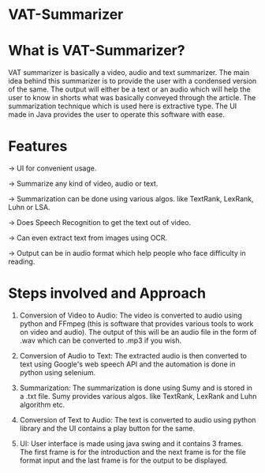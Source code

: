 # VAT-Summarizer

# What is VAT-Summarizer?

VAT summarizer is basically a video, audio and text summarizer. The main idea behind this summarizer is to provide the user with 
a condensed version of the same. The output will either be a text or an audio which will help the user to know in shorts what was basically
conveyed through the article. The summarization technique which is used here is extractive type. The UI made in Java provides the user to 
operate this software with ease.

# Features

-> UI for convenient usage.

-> Summarize any kind of video, audio or text.

-> Summarization can be done using various algos. like TextRank, LexRank, Luhn or LSA.

-> Does Speech Recognition to get the text out of video.

-> Can even extract text from images using OCR.

-> Output can be in audio format which help people who face difficulty in reading.

# Steps involved and Approach

1. Conversion of Video to Audio: The video is converted to audio using python and FFmpeg (this is software that provides various tools to 
work on video and audio). The output of this will be an audio file in the form of .wav which can be converted to .mp3 if you wish.

2. Conversion of Audio to Text: The extracted audio is then converted to text using Google's web speech API and the automation is done
in python using selenium.

3. Summarization: The summarization is done using Sumy and is stored in a .txt file. Sumy provides various algos. like TextRank, LexRank
and Luhn algorithm etc.

4. Conversion of Text to Audio: The text is converted to audio using python library and the UI contains a play button for the same.

5. UI: User interface is made using java swing and it contains 3 frames. The first frame is for the introduction and the next frame is for
the file format input and the last frame is for the output to be displayed.

